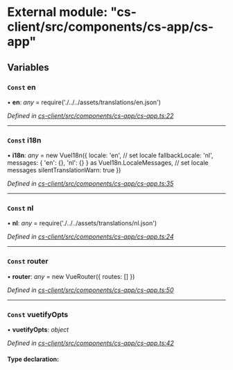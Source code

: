# External module: "cs-client/src/components/cs-app/cs-app"

## Variables

### `Const` en

• **en**: *any* =  require('./../../assets/translations/en.json')

*Defined in [cs-client/src/components/cs-app/cs-app.ts:22](https://github.com/TNOCS/csnext/blob/dad76c19/packages/cs-client/src/components/cs-app/cs-app.ts#L22)*

___

### `Const` i18n

• **i18n**: *any* =  new VueI18n({
  locale: 'en', // set locale
  fallbackLocale: 'nl',
  messages: { 'en': {}, 'nl': {} } as VueI18n.LocaleMessages,  // set locale messages
  silentTranslationWarn: true
})

*Defined in [cs-client/src/components/cs-app/cs-app.ts:35](https://github.com/TNOCS/csnext/blob/dad76c19/packages/cs-client/src/components/cs-app/cs-app.ts#L35)*

___

### `Const` nl

• **nl**: *any* =  require('./../../assets/translations/nl.json')

*Defined in [cs-client/src/components/cs-app/cs-app.ts:24](https://github.com/TNOCS/csnext/blob/dad76c19/packages/cs-client/src/components/cs-app/cs-app.ts#L24)*

___

### `Const` router

• **router**: *any* =  new VueRouter({ routes: [] })

*Defined in [cs-client/src/components/cs-app/cs-app.ts:50](https://github.com/TNOCS/csnext/blob/dad76c19/packages/cs-client/src/components/cs-app/cs-app.ts#L50)*

___

### `Const` vuetifyOpts

• **vuetifyOpts**: *object*

*Defined in [cs-client/src/components/cs-app/cs-app.ts:42](https://github.com/TNOCS/csnext/blob/dad76c19/packages/cs-client/src/components/cs-app/cs-app.ts#L42)*

#### Type declaration:
